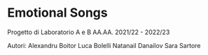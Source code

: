 # Emotional Songs
Progetto di Laboratorio A e B AA.AA. 2021/22 - 2022/23

Autori:
Alexandru Boitor
Luca Bolelli
Natanail Danailov
Sara Sartore
